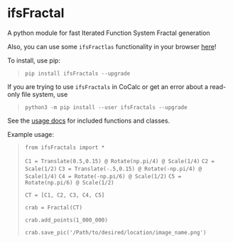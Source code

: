 # ifsFractal

A python module for fast Iterated Function System Fractal generation

Also, you can use some `ifsFractlas` functionality in your browser [here](https://ifs-fractal-generator.herokuapp.com/)!

To install, use pip:

>	`pip install ifsFractals --upgrade`

If you are trying to use `ifsFractals` in CoCalc or get an error about a read-only file system, use

> `python3 -m pip install --user ifsFractals --upgrade`

See the [usage docs](https://share.cocalc.com/share/f6aee960-eb32-4259-a1ff-cddafc5864a0/Personal/ifsFractal%20Docs/usage.md?viewer=embed) for included functions and classes.

Example usage:

>    `from ifsFractals import *`
>
>    `C1 = Translate(0.5,0.15) @ Rotate(np.pi/4) @ Scale(1/4)`
>    `C2 = Scale(1/2)`
>    `C3 = Translate(-.5,0.15) @ Rotate(-np.pi/4) @ Scale(1/4)`
>    `C4 = Rotate(-np.pi/6) @ Scale(1/2)`
>    `C5 = Rotate(np.pi/6) @ Scale(1/2)`
>
>    `CT = [C1, C2, C3, C4, C5]`
>
>    `crab = Fractal(CT)`
>
>    `crab.add_points(1_000_000)`
>
>    `crab.save_pic('/Path/to/desired/location/image_name.png')`
